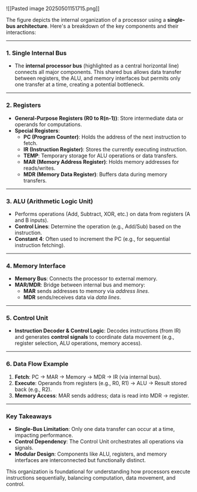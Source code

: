 ![[Pasted image 20250501151715.png]]

The figure depicts the internal organization of a processor using a **single-bus architecture**. Here's a breakdown of the key components and their interactions:

---

### **1. Single Internal Bus**
- The **internal processor bus** (highlighted as a central horizontal line) connects all major components. This shared bus allows data transfer between registers, the ALU, and memory interfaces but permits only one transfer at a time, creating a potential bottleneck.

---

### **2. Registers**
- **General-Purpose Registers (R0 to R(n-1))**: Store intermediate data or operands for computations.  
- **Special Registers**:  
  - **PC (Program Counter)**: Holds the address of the next instruction to fetch.  
  - **IR (Instruction Register)**: Stores the currently executing instruction.  
  - **TEMP**: Temporary storage for ALU operations or data transfers.  
  - **MAR (Memory Address Register)**: Holds memory addresses for reads/writes.  
  - **MDR (Memory Data Register)**: Buffers data during memory transfers.  

---

### **3. ALU (Arithmetic Logic Unit)**
- Performs operations (Add, Subtract, XOR, etc.) on data from registers (A and B inputs).  
- **Control Lines**: Determine the operation (e.g., Add/Sub) based on the instruction.  
- **Constant 4**: Often used to increment the PC (e.g., for sequential instruction fetching).  

---

### **4. Memory Interface**
- **Memory Bus**: Connects the processor to external memory.  
- **MAR/MDR**: Bridge between internal bus and memory:  
  - **MAR** sends addresses to memory via *address lines*.  
  - **MDR** sends/receives data via *data lines*.  

---

### **5. Control Unit**
- **Instruction Decoder & Control Logic**: Decodes instructions (from IR) and generates **control signals** to coordinate data movement (e.g., register selection, ALU operations, memory access).  

---

### **6. Data Flow Example**
1. **Fetch**: PC → MAR → Memory → MDR → IR (via internal bus).  
2. **Execute**: Operands from registers (e.g., R0, R1) → ALU → Result stored back (e.g., R2).  
3. **Memory Access**: MAR sends address; data is read into MDR → register.  

---

### **Key Takeaways**
- **Single-Bus Limitation**: Only one data transfer can occur at a time, impacting performance.  
- **Control Dependency**: The Control Unit orchestrates all operations via signals.  
- **Modular Design**: Components like ALU, registers, and memory interfaces are interconnected but functionally distinct.  

This organization is foundational for understanding how processors execute instructions sequentially, balancing computation, data movement, and control.

